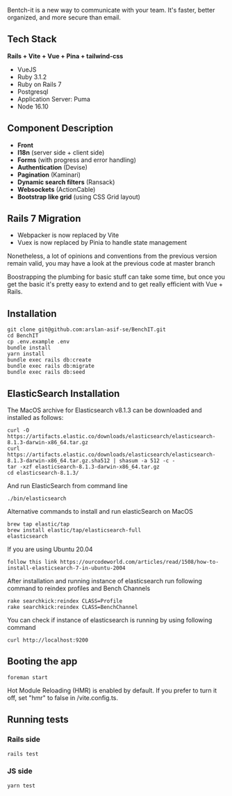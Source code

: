 Bentch-it is a new way to communicate with your team. It's faster, better organized, and more secure than email.

## Tech Stack

**Rails + Vite + Vue + Pina + tailwind-css**

- VueJS
- Ruby 3.1.2
- Ruby on Rails 7
- Postgresql
- Application Server: Puma
- Node 16.10


## Component Description


- **Front**
- **I18n** (server side + client side)
- **Forms** (with progress and error handling)
- **Authentication** (Devise)
- **Pagination** (Kaminari)
- **Dynamic search filters** (Ransack)
- **Websockets** (ActionCable)
- **Bootstrap like grid** (using CSS Grid layout)

## Rails 7 Migration

- Webpacker is now replaced by Vite
- Vuex is now replaced by Pinia to handle state management

Nonetheless, a lot of opinions and conventions from the previous version remain valid, you may have a look at the previous code at master branch

Boostrapping the plumbing for basic stuff can take some time, but once you get the basic it's
pretty easy to extend and to get really efficient with Vue + Rails.

## Installation

```
git clone git@github.com:arslan-asif-se/BenchIT.git
cd BenchIT
cp .env.example .env
bundle install
yarn install
bundle exec rails db:create
bundle exec rails db:migrate
bundle exec rails db:seed
```
## ElasticSearch Installation


The MacOS archive for Elasticsearch v8.1.3 can be downloaded and installed as follows:
```
curl -O https://artifacts.elastic.co/downloads/elasticsearch/elasticsearch-8.1.3-darwin-x86_64.tar.gz
curl https://artifacts.elastic.co/downloads/elasticsearch/elasticsearch-8.1.3-darwin-x86_64.tar.gz.sha512 | shasum -a 512 -c -
tar -xzf elasticsearch-8.1.3-darwin-x86_64.tar.gz
cd elasticsearch-8.1.3/
```

And run ElasticSearch from command line
```
./bin/elasticsearch
```

Alternative commands to install and run elasticSearch on MacOS
```
brew tap elastic/tap
brew install elastic/tap/elasticsearch-full
elasticsearch
```

If you are using Ubuntu 20.04
```
follow this link https://ourcodeworld.com/articles/read/1508/how-to-install-elasticsearch-7-in-ubuntu-2004
```
After installation and running instance of elasticsearch run following command to reindex profiles and Bench Channels
```
rake searchkick:reindex CLASS=Profile
rake searchkick:reindex CLASS=BenchChannel
```
You can check if instance of elasticsearch is running by using following command
```
curl http://localhost:9200
```
## Booting the app

```
foreman start
```

Hot Module Reloading (HMR) is enabled by default. If you prefer to turn it off, set "hmr" to false
in /vite.config.ts.
## Running tests

### Rails side

```
rails test
```

### JS side

```
yarn test
```



